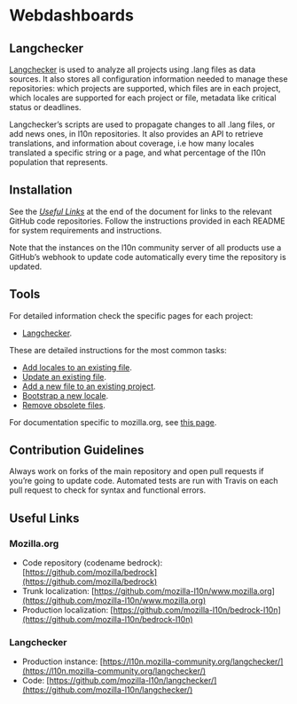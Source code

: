 # Webdashboards

## Langchecker

[Langchecker](langchecker.md) is used to analyze all projects using .lang files as data sources. It also stores all configuration information needed to manage these repositories: which projects are supported, which files are in each project, which locales are supported for each project or file, metadata like critical status or deadlines.

Langchecker’s scripts are used to propagate changes to all .lang files, or add news ones, in l10n repositories. It also provides an API to retrieve translations, and information about coverage, i.e how many locales translated a specific string or a page, and what percentage of the l10n population that represents.

## Installation

See the *[Useful Links](#useful-links)* at the end of the document for links to the relevant GitHub code repositories. Follow the instructions provided in each README for system requirements and instructions.

Note that the instances on the l10n community server of all products use a GitHub’s webhook to update code automatically every time the repository is updated.

## Tools

For detailed information check the specific pages for each project:
* [Langchecker](langchecker.md).

These are detailed instructions for the most common tasks:
* [Add locales to an existing file](add_locales.md).
* [Update an existing file](update_existing_file.md).
* [Add a new file to an existing project](add_new_file.md).
* [Bootstrap a new locale](bootstrap_new_locale.md).
* [Remove obsolete files](remove_obsolete_files.md).

For documentation specific to mozilla.org, see [this page](../../products/mozilla_org/).

## Contribution Guidelines

Always work on forks of the main repository and open pull requests if you’re going to update code. Automated tests are run with Travis on each pull request to check for syntax and functional errors.

## Useful Links

### Mozilla.org

* Code repository (codename bedrock): [https://github.com/mozilla/bedrock](https://github.com/mozilla/bedrock)
* Trunk localization: [https://github.com/mozilla-l10n/www.mozilla.org](https://github.com/mozilla-l10n/www.mozilla.org)
* Production localization: [https://github.com/mozilla-l10n/bedrock-l10n](https://github.com/mozilla-l10n/bedrock-l10n)

### Langchecker

* Production instance: [https://l10n.mozilla-community.org/langchecker/](https://l10n.mozilla-community.org/langchecker/)
* Code: [https://github.com/mozilla-l10n/langchecker/](https://github.com/mozilla-l10n/langchecker/)
